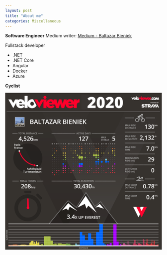 ```yaml
---
layout: post
title: "About me"
categories: Miscellaneous
---
```

<b>Software Engineer</b> 
Medium writer:
<a href="https://medium.com/@baltazar.bieniek">Medium - Baltazar Bieniek</a>
  
Fullstack developer
<ul>
    <li>.NET</li>
    <li>.NET Core</li>
    <li>Angular</li>
    <li>Docker</li>
  <li>Azure</li>
</ul>
  
<b>Cyclist</b>
  
<div>
    <img src="images/veloviewer.png"/>
</div>
